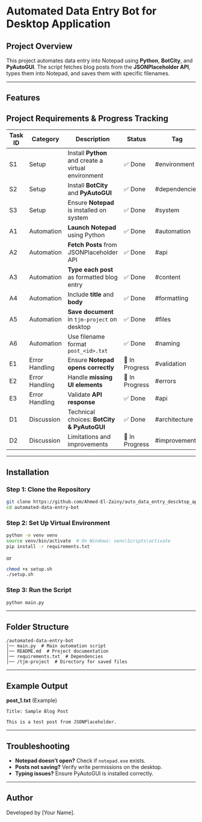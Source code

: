 # Automated Data Entry Bot for Desktop Application


## Project Overview
This project automates data entry into Notepad using **Python**, **BotCity**, and **PyAutoGUI**. The script fetches blog posts from the **JSONPlaceholder API**, types them into Notepad, and saves them with specific filenames.

---
## Features
## Project Requirements & Progress Tracking

| Task ID | Category | Description | Status | Tag |
|---------|----------|-------------|---------|-----|
| S1 | Setup | Install **Python** and create a virtual environment | ✅ Done | #environment |
| S2 | Setup | Install **BotCity** and **PyAutoGUI** | ✅ Done | #dependencies |
| S3 | Setup | Ensure **Notepad** is installed on system | ✅ Done | #system |
| A1 | Automation | **Launch Notepad** using Python | ✅ Done | #automation |
| A2 | Automation | **Fetch Posts** from JSONPlaceholder API | ✅ Done | #api |
| A3 | Automation | **Type each post** as formatted blog entry | ✅ Done | #content |
| A4 | Automation | Include **title** and **body** | ✅ Done | #formatting |
| A5 | Automation | **Save document** in `tjm-project` on desktop | ✅ Done | #files |
| A6 | Automation | Use filename format `post_<id>.txt` | ✅ Done | #naming |
| E1 | Error Handling | Ensure **Notepad opens correctly** | 🚧 In Progress | #validation |
| E2 | Error Handling | Handle **missing UI elements** | 🚧 In Progress | #errors |
| E3 | Error Handling | Validate **API response** | ✅ Done | #api |
| D1 | Discussion | Technical choices: **BotCity & PyAutoGUI** | ✅ Done | #architecture |
| D2 | Discussion | Limitations and improvements | 🚧 In Progress | #improvements |
---

## Installation
### Step 1: Clone the Repository
```bash
git clone https://github.com/Ahmed-El-Zainy/auto_data_entry_descktop_application.git
cd automated-data-entry-bot
```

### Step 2: Set Up Virtual Environment
```bash
python -m venv venv
source venv/bin/activate  # On Windows: venv\Scripts\activate
pip install -r requirements.txt
```

or 

```bash
chmod +x setup.sh
./setup.sh
```

### Step 3: Run the Script
```bash
python main.py
```

---

## Folder Structure
```
/automated-data-entry-bot
│── main.py  # Main automation script
│── README.md  # Project documentation
│── requirements.txt  # Dependencies
│── /tjm-project  # Directory for saved files
```

---

## Example Output
**post_1.txt** (Example)
```
Title: Sample Blog Post

This is a test post from JSONPlaceholder.
```

---

## Troubleshooting
- **Notepad doesn’t open?** Check if `notepad.exe` exists.
- **Posts not saving?** Verify write permissions on the desktop.
- **Typing issues?** Ensure PyAutoGUI is installed correctly.


---

## Author
Developed by [Your Name].



